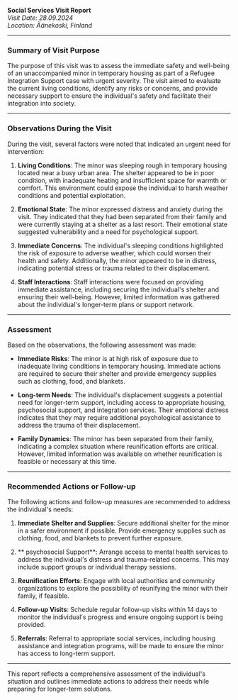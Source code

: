 

**Social Services Visit Report**  
*Visit Date: 28.09.2024*  
*Location: Äänekoski, Finland*  

---

### **Summary of Visit Purpose**

The purpose of this visit was to assess the immediate safety and well-being of an unaccompanied minor in temporary housing as part of a Refugee Integration Support case with urgent severity. The visit aimed to evaluate the current living conditions, identify any risks or concerns, and provide necessary support to ensure the individual's safety and facilitate their integration into society.

---

### **Observations During the Visit**

During the visit, several factors were noted that indicated an urgent need for intervention:  

1. **Living Conditions**: The minor was sleeping rough in temporary housing located near a busy urban area. The shelter appeared to be in poor condition, with inadequate heating and insufficient space for warmth or comfort. This environment could expose the individual to harsh weather conditions and potential exploitation.

2. **Emotional State**: The minor expressed distress and anxiety during the visit. They indicated that they had been separated from their family and were currently staying at a shelter as a last resort. Their emotional state suggested vulnerability and a need for psychological support.

3. **Immediate Concerns**: The individual's sleeping conditions highlighted the risk of exposure to adverse weather, which could worsen their health and safety. Additionally, the minor appeared to be in distress, indicating potential stress or trauma related to their displacement.

4. **Staff Interactions**: Staff interactions were focused on providing immediate assistance, including securing the individual's shelter and ensuring their well-being. However, limited information was gathered about the individual's longer-term plans or support network.

---

### **Assessment**

Based on the observations, the following assessment was made:  

- **Immediate Risks**: The minor is at high risk of exposure due to inadequate living conditions in temporary housing. Immediate actions are required to secure their shelter and provide emergency supplies such as clothing, food, and blankets.  

- **Long-term Needs**: The individual's displacement suggests a potential need for longer-term support, including access to appropriate housing, psychosocial support, and integration services. Their emotional distress indicates that they may require additional psychological assistance to address the trauma of their displacement.

- **Family Dynamics**: The minor has been separated from their family, indicating a complex situation where reunification efforts are critical. However, limited information was available on whether reunification is feasible or necessary at this time.

---

### **Recommended Actions or Follow-up**

The following actions and follow-up measures are recommended to address the individual's needs:  

1. **Immediate Shelter and Supplies**: Secure additional shelter for the minor in a safer environment if possible. Provide emergency supplies such as clothing, food, and blankets to prevent further exposure.  

2. ** psychosocial Support**: Arrange access to mental health services to address the individual's distress and trauma-related concerns. This may include support groups or individual therapy sessions.  

3. **Reunification Efforts**: Engage with local authorities and community organizations to explore the possibility of reunifying the minor with their family, if feasible.  

4. **Follow-up Visits**: Schedule regular follow-up visits within 14 days to monitor the individual's progress and ensure ongoing support is being provided.  

5. **Referrals**: Referral to appropriate social services, including housing assistance and integration programs, will be made to ensure the minor has access to long-term support.  

---

This report reflects a comprehensive assessment of the individual's situation and outlines immediate actions to address their needs while preparing for longer-term solutions.